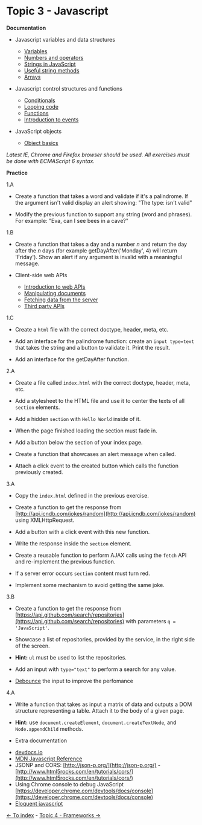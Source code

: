 # Topic 3 - Javascript


**Documentation**

* Javascript variables and data structures

  - [Variables](https://developer.mozilla.org/en-US/docs/Learn/JavaScript/First_steps/Variables)
  - [Numbers and operators](https://developer.mozilla.org/en-US/docs/Learn/JavaScript/First_steps/Math)
  - [Strings in JavaScript](https://developer.mozilla.org/en-US/docs/Learn/JavaScript/First_steps/Strings)
  - [Useful string methods](https://developer.mozilla.org/en-US/docs/Learn/JavaScript/First_steps/Useful_string_methods)
  - [Arrays](https://developer.mozilla.org/en-US/docs/Learn/JavaScript/First_steps/Arrays)

* Javascript control structures and functions

  - [Conditionals](https://developer.mozilla.org/en-US/docs/Learn/JavaScript/Building_blocks/conditionals)
  - [Looping code](https://developer.mozilla.org/en-US/docs/Learn/JavaScript/Building_blocks/Looping_code)
  - [Functions](https://developer.mozilla.org/en-US/docs/Learn/JavaScript/Building_blocks/Functions)
  - [Introduction to events](https://developer.mozilla.org/en-US/docs/Learn/JavaScript/Building_blocks/Events)

* JavaScript objects

  - [Object basics](https://developer.mozilla.org/en-US/docs/Learn/JavaScript/Objects/Basics)
  

*Latest IE, Chrome and Firefox browser should be used. All exercises must be done with ECMAScript 6 syntax.*

**Practice**

1.A

  * Create a function that takes a word and validate if it's a palindrome. If the argument isn't valid display an alert showing:
  "The type: <argument type> isn't valid"

  * Modify the previous function to support any string (word and phrases). For example: "Eva, can I see bees in a cave?"

1.B 

  * Create a function that takes a day and a number _n_ and return the day after the _n_ days (for example getDayAfter('Monday', 4) will return 'Friday'). Show an alert if any argument is invalid with a meaningful message.


* Client-side web APIs

  - [Introduction to web APIs](https://developer.mozilla.org/en-US/docs/Learn/JavaScript/Client-side_web_APIs/Introduction)
  - [Manipulating documents](https://developer.mozilla.org/en-US/docs/Learn/JavaScript/Client-side_web_APIs/Manipulating_documents)
  - [Fetching data from the server](https://developer.mozilla.org/en-US/docs/Learn/JavaScript/Client-side_web_APIs/Fetching_data)
  - [Third party APIs](https://developer.mozilla.org/en-US/docs/Learn/JavaScript/Client-side_web_APIs/Third_party_APIs)
 
1.C
  
  * Create a `html` file with the correct doctype, header, meta, etc.

  * Add an interface for the palindrome function: create an `input type=text` that takes the string and a button to validate it. Print the result.

  * Add an interface for the getDayAfter function.

2.A

  * Create a file called `index.html` with the correct doctype, header, meta, etc.

  * Add a stylesheet to the HTML file and use it to center the texts of all `section` elements.

  * Add a hidden `section` with `Hello World` inside of it.

  * When the page finished loading the section must fade in.
  
  * Add a button below the section of your index page.

  * Create a function that showcases an alert message when called.

  * Attach a click event to the created button which calls the function previously created.

3.A

  * Copy the `index.html` defined in the previous exercise.

  * Create a function to get the response from [http://api.icndb.com/jokes/random](http://api.icndb.com/jokes/random) using XMLHttpRequest.

  * Add a button with a click event with this new function.

  * Write the response inside the `section` element.

  * Create a reusable function to perform AJAX calls using the `fetch` API and re-implement the previous function.

  * If a server error occurs `section` content must turn red.

  * Implement some mechanism to avoid getting the same joke. 

3.B

  * Create a function to get the response from [https://api.github.com/search/repositories](https://api.github.com/search/repositories) with parameters `q = 'JavaScript'`.

  * Showcase a list of repositories, provided by the service, in the right side of the screen.

  *  **Hint:** `ul` must be used to list the repositories.

  * Add an input with `type="text"` to perform a search for any value.

  * [Debounce](https://css-tricks.com/debouncing-throttling-explained-examples/) the input to improve the perfomance

4.A  

  * Write a function that takes as input a matrix of data and outputs a DOM structure representing a table. Attach it to the body of a given page.

  * **Hint:** use `document.createElement`, `document.createTextNode`, and `Node.appendChild` methods.

* Extra documentation

 - [devdocs.io](http://devdocs.io/)
 - [MDN Javascript Reference](https://developer.mozilla.org/en/JavaScript/Reference)
 - JSONP and CORS: [http://json-p.org/](http://json-p.org/) - [http://www.html5rocks.com/en/tutorials/cors/](http://www.html5rocks.com/en/tutorials/cors/)
 - Using Chrome console to debug JavaScript [https://developer.chrome.com/devtools/docs/console](https://developer.chrome.com/devtools/docs/console)
 - [Eloquent javascript](http://eloquentjavascript.net/)


[<- To index](../README.md#title) - [Topic 4 - Frameworks ->](./topic4.md)
